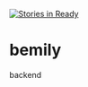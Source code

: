[![Stories in Ready](https://badge.waffle.io/premily/bemily.svg?label=ready&title=Ready)](http://waffle.io/premily/bemily)
# bemily
backend
